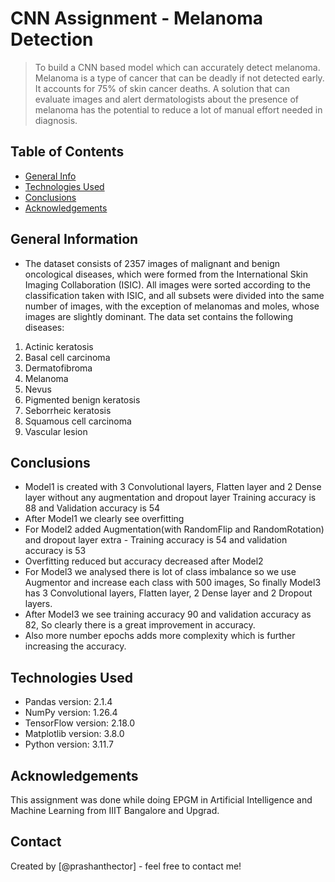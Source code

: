 # CNN Assignment - Melanoma Detection
> To build a CNN based model which can accurately detect melanoma. Melanoma is a type of cancer that can be deadly if not detected early. It accounts for 75% of skin cancer deaths. A solution that can evaluate images and alert dermatologists about the presence of melanoma has the potential to reduce a lot of manual effort needed in diagnosis.


## Table of Contents
* [General Info](#general-information)
* [Technologies Used](#technologies-used)
* [Conclusions](#conclusions)
* [Acknowledgements](#acknowledgements)


## General Information
- The dataset consists of 2357 images of malignant and benign oncological diseases, which were formed from the International Skin Imaging Collaboration (ISIC). All images were sorted according to the classification taken with ISIC, and all subsets were divided into the same number of images, with the exception of melanomas and moles, whose images are slightly dominant.
The data set contains the following diseases:

1. Actinic keratosis
2. Basal cell carcinoma
3. Dermatofibroma
4. Melanoma
5. Nevus
6. Pigmented benign keratosis
7. Seborrheic keratosis
8. Squamous cell carcinoma
9. Vascular lesion

## Conclusions
- Model1 is created with 3 Convolutional layers, Flatten layer and 2 Dense layer without any augmentation and dropout layer Training accuracy is 88 and Validation accuracy is 54
- After Model1 we clearly see overfitting
- For Model2 added Augmentation(with RandomFlip and RandomRotation) and dropout layer extra - Training accuracy is 54 and validation accuracy is 53
- Overfitting reduced but accuracy decreased after Model2
- For Model3 we analysed there is lot of class imbalance so we use Augmentor and increase each class with 500 images, So finally Model3 has 3 Convolutional layers, Flatten layer, 2 
  Dense layer and 2 Dropout layers.
- After Model3 we see training accuracy 90 and validation accuracy as 82, So clearly there is a great improvement in accuracy.
- Also more number epochs adds more complexity which is further increasing the accuracy.


## Technologies Used
- Pandas version: 2.1.4
- NumPy version: 1.26.4
- TensorFlow version: 2.18.0
- Matplotlib version: 3.8.0
- Python version: 3.11.7

## Acknowledgements
This assignment was done while doing EPGM in Artificial Intelligence and Machine Learning from IIIT Bangalore and Upgrad.


## Contact
Created by [@prashanthector] - feel free to contact me!


<!-- Optional -->
<!-- ## License -->
<!-- This project is open source and available under the [... License](). -->

<!-- You don't have to include all sections - just the one's relevant to your project -->
